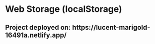 # <h1>Web Storage (localStorage)</h1>

<h2>Project deployed on: https://lucent-marigold-16491a.netlify.app/</h2>
